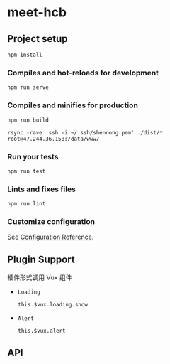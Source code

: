 # meet-hcb

## Project setup

```
npm install
```

### Compiles and hot-reloads for development

```
npm run serve
```

### Compiles and minifies for production

```
npm run build

rsync -rave 'ssh -i ~/.ssh/shennong.pem' ./dist/* root@47.244.36.158:/data/www/
```

### Run your tests

```
npm run test
```

### Lints and fixes files

```
npm run lint
```

### Customize configuration

See [Configuration Reference](https://cli.vuejs.org/config/).

## Plugin Support

插件形式调用 Vux 组件

- `Loading`

  `this.$vux.loading.show`

- `Alert`

  `this.$vux.alert`

## API